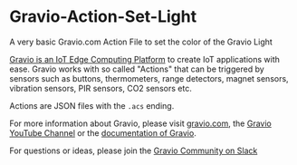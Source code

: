 # Gravio-Action-Set-Light
A very basic Gravio.com Action File to set the color of the Gravio Light

[Gravio is an IoT Edge Computing Platform](https://www.gravio.com) to create IoT 
applications with ease. Gravio works with so called "Actions" that can be triggered 
by sensors such as buttons, thermometers, range detectors, magnet sensors, 
vibration sensors, PIR sensors, CO2 sensors etc. 

Actions are JSON files with the `.acs` ending.

For more information about Gravio, please visit [gravio.com](https://www.gravio.com), 
the [Gravio YouTube Channel](https://www.youtube.com/channel/UCNgNcNp3jEHJQ1GeDSwmzYg) 
or the [documentation of Gravio](https://doc.gravio.com). 

For questions or ideas, please join the [Gravio Community on Slack](https://bit.ly/gravioslack)
